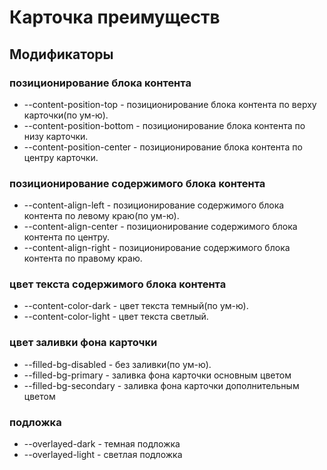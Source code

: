 # Карточка преимуществ

## **Модификаторы**

### позиционирование блока контента

- --content-position-top - позиционирование блока контента по верху карточки(по ум-ю).
- --content-position-bottom - позиционирование блока контента по низу карточки.
- --content-position-center - позиционирование блока контента по центру карточки.

### позиционирование содержимого блока контента

- --content-align-left - позиционирование содержимого блока контента по левому краю(по ум-ю).
- --content-align-center - позиционирование содержимого блока контента по центру.
- --content-align-right - позиционирование содержимого блока контента по правому краю.

### цвет текста содержимого блока контента

- --content-color-dark - цвет текста темный(по ум-ю).
- --content-color-light - цвет текста светлый.

### цвет заливки фона карточки

- --filled-bg-disabled - без заливки(по ум-ю).
- --filled-bg-primary - заливка фона карточки основным цветом
- --filled-bg-secondary - заливка фона карточки дополнительным цветом

### подложка

- --overlayed-dark - темная подложка
- --overlayed-light - светлая подложка

